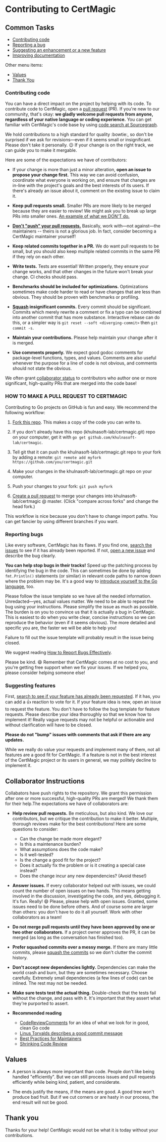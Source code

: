 Contributing to CertMagic
=========================

## Common Tasks

- [Contributing code](#contributing-code)
- [Reporting a bug](#reporting-bugs)
- [Suggesting an enhancement or a new feature](#suggesting-features)
- [Improving documentation](#improving-documentation)

Other menu items:

- [Values](#values)
- [Thank You](#thank-you)


### Contributing code

You can have a direct impact on the project by helping with its code. To contribute code to CertMagic, open a [pull request](https://github.com/khulnasoft-lab/certmagic/pulls) (PR). If you're new to our community, that's okay: **we gladly welcome pull requests from anyone, regardless of your native language or coding experience.** You can get familiar with CertMagic's code base by using [code search at Sourcegraph](https://sourcegraph.com/github.com/khulnasoft-lab/certmagic).

We hold contributions to a high standard for quality :bowtie:, so don't be surprised if we ask for revisions&mdash;even if it seems small or insignificant. Please don't take it personally. :wink: If your change is on the right track, we can guide you to make it mergable.

Here are some of the expectations we have of contributors:

- If your change is more than just a minor alteration, **open an issue to propose your change first.** This way we can avoid confusion, coordinate what everyone is working on, and ensure that changes are in-line with the project's goals and the best interests of its users. If there's already an issue about it, comment on the existing issue to claim it.

- **Keep pull requests small.** Smaller PRs are more likely to be merged because they are easier to review! We might ask you to break up large PRs into smaller ones. [An example of what we DON'T do.](https://twitter.com/iamdevloper/status/397664295875805184)

- [**Don't "push" your pull requests.**](https://www.igvita.com/2011/12/19/dont-push-your-pull-requests/) Basically, work with&mdash;not against&mdash;the maintainers -- theirs is not a glorious job. In fact, consider becoming a CertMagic maintainer yourself!

- **Keep related commits together in a PR.** We do want pull requests to be small, but you should also keep multiple related commits in the same PR if they rely on each other.

- **Write tests.** Tests are essential! Written properly, they ensure your change works, and that other changes in the future won't break your change. CI checks should pass.

- **Benchmarks should be included for optimizations.** Optimizations sometimes make code harder to read or have changes that are less than obvious. They should be proven with benchmarks or profiling.

- **[Squash](http://gitready.com/advanced/2009/02/10/squashing-commits-with-rebase.html) insignificant commits.** Every commit should be significant. Commits which merely rewrite a comment or fix a typo can be combined into another commit that has more substance. Interactive rebase can do this, or a simpler way is `git reset --soft <diverging-commit>` then `git commit -s`.

- **Maintain your contributions.** Please help maintain your change after it is merged.

- **Use comments properly.** We expect good godoc comments for package-level functions, types, and values. Comments are also useful whenever the purpose for a line of code is not obvious, and comments should not state the obvious.

We often grant [collaborator status](#collaborator-instructions) to contributors who author one or more significant, high-quality PRs that are merged into the code base!


### HOW TO MAKE A PULL REQUEST TO CERTMAGIC

Contributing to Go projects on GitHub is fun and easy. We recommend the following workflow:

1. [Fork this repo](https://github.com/khulnasoft-lab/certmagic). This makes a copy of the code you can write to.

2. If you don't already have this repo (khulnasoft-lab/certmagic.git) repo on your computer, get it with `go get github.com/khulnasoft-lab/certmagic`.

3. Tell git that it can push the khulnasoft-lab/certmagic.git repo to your fork by adding a remote: `git remote add myfork https://github.com/you/certmagic.git`

4. Make your changes in the khulnasoft-lab/certmagic.git repo on your computer.

5. Push your changes to your fork: `git push myfork`

6. [Create a pull request](https://github.com/khulnasoft-lab/certmagic/pull/new/master) to merge your changes into khulnasoft-lab/certmagic @ master. (Click "compare across forks" and change the head fork.)

This workflow is nice because you don't have to change import paths. You can get fancier by using different branches if you want.



### Reporting bugs

Like every software, CertMagic has its flaws. If you find one, [search the issues](https://github.com/khulnasoft-lab/certmagic/issues) to see if it has already been reported. If not, [open a new issue](https://github.com/khulnasoft-lab/certmagic/issues/new) and describe the bug clearly.

**You can help stop bugs in their tracks!** Speed up the patching process by identifying the bug in the code. This can sometimes be done by adding `fmt.Println()` statements (or similar) in relevant code paths to narrow down where the problem may be. It's a good way to [introduce yourself to the Go language](https://tour.golang.org), too.

Please follow the issue template so we have all the needed information. Unredacted&mdash;yes, actual values matter. We need to be able to repeat the bug using your instructions. Please simplify the issue as much as possible. The burden is on you to convince us that it is actually a bug in CertMagic. This is easiest to do when you write clear, concise instructions so we can reproduce the behavior (even if it seems obvious). The more detailed and specific you are, the faster we will be able to help you!

Failure to fill out the issue template will probably result in the issue being closed.

We suggest reading [How to Report Bugs Effectively](http://www.chiark.greenend.org.uk/~sgtatham/bugs.html).

Please be kind. :smile: Remember that CertMagic comes at no cost to you, and you're getting free support when we fix your issues. If we helped you, please consider helping someone else!


### Suggesting features

First, [search to see if your feature has already been requested](https://github.com/khulnasoft-lab/certmagic/issues). If it has, you can add a :+1: reaction to vote for it. If your feature idea is new, open an issue to request the feature. You don't have to follow the bug template for feature requests. Please describe your idea thoroughly so that we know how to implement it! Really vague requests may not be helpful or actionable and without clarification will have to be closed.

**Please do not "bump" issues with comments that ask if there are any updates.**

While we really do value your requests and implement many of them, not all features are a good fit for CertMagic. If a feature is not in the best interest of the CertMagic project or its users in general, we may politely decline to implement it.



## Collaborator Instructions

Collabators have push rights to the repository. We grant this permission after one or more successful, high-quality PRs are merged! We thank them for their help.The expectations we have of collaborators are:

- **Help review pull requests.** Be meticulous, but also kind. We love our contributors, but we critique the contribution to make it better. Multiple, thorough reviews make for the best contributions! Here are some questions to consider:
	- Can the change be made more elegant?
	- Is this a maintenance burden?
	- What assumptions does the code make?
	- Is it well-tested?
	- Is the change a good fit for the project?
	- Does it actually fix the problem or is it creating a special case instead?
	- Does the change incur any new dependencies? (Avoid these!)

- **Answer issues.** If every collaborator helped out with issues, we could count the number of open issues on two hands. This means getting involved in the discussion, investigating the code, and yes, debugging it. It's fun. Really! :smile: Please, please help with open issues. Granted, some issues need to be done before others. And of course some are larger than others: you don't have to do it all yourself. Work with other collaborators as a team!

- **Do not merge pull requests until they have been approved by one or two other collaborators.** If a project owner approves the PR, it can be merged (as long as the conversation has finished too).

- **Prefer squashed commits over a messy merge.** If there are many little commits, please [squash the commits](https://stackoverflow.com/a/11732910/1048862) so we don't clutter the commit history.

- **Don't accept new dependencies lightly.** Dependencies can make the world crash and burn, but they are sometimes necessary. Choose carefully. Extremely small dependencies (a few lines of code) can be inlined. The rest may not be needed.

- **Make sure tests test the actual thing.** Double-check that the tests fail without the change, and pass with it. It's important that they assert what they're purported to assert.

- **Recommended reading**
	- [CodeReviewComments](https://github.com/golang/go/wiki/CodeReviewComments) for an idea of what we look for in good, clean Go code
	- [Linus Torvalds describes a good commit message](https://gist.github.com/matthewhudson/1475276)
	- [Best Practices for Maintainers](https://opensource.guide/best-practices/)
	- [Shrinking Code Review](https://alexgaynor.net/2015/dec/29/shrinking-code-review/)



## Values

- A person is always more important than code. People don't like being handled "efficiently". But we can still process issues and pull requests efficiently while being kind, patient, and considerate.

- The ends justify the means, if the means are good. A good tree won't produce bad fruit. But if we cut corners or are hasty in our process, the end result will not be good.


## Thank you

Thanks for your help! CertMagic would not be what it is today without your contributions.